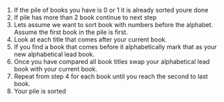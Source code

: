 1. If the pile of books you have is 0 or 1 it is already sorted youre done
2. If pile has more than 2 book continue to next step
3. Lets assume we want to sort book with numbers before the alphabet. Assume the first book in the pile is first.
4. Look at each title that comes after your current book.
5. If you find a book that comes before it alphabetically mark that as your new alphabetical lead book.
6. Once you have compared all book titles swap your alphabetical lead book with your current book.
7. Repeat from step 4 for each book until you reach the second to last book.
8. Your pile is sorted
